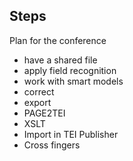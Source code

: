 ## Steps
Plan for the conference
- have a shared file
- apply field recognition
- work with smart models
- correct
- export
- PAGE2TEI
- XSLT
- Import in TEI Publisher
- Cross fingers
